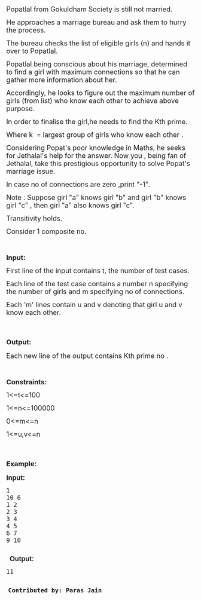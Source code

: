 <p><span style="font-size: large;"><br></span></p>
<div id="_mcePaste" style="position: absolute; left: -10000px; top: 0px; width: 1px; height: 1px; overflow: hidden;"><span style="font-size: large;">Popatlal from Gokuldham Society is still not married.</span></div>
<div id="_mcePaste" style="position: absolute; left: -10000px; top: 0px; width: 1px; height: 1px; overflow: hidden;"><span style="font-size: large;">He approaches a marriage bureau and ask them to hurry the process.</span></div>
<div id="_mcePaste" style="position: absolute; left: -10000px; top: 0px; width: 1px; height: 1px; overflow: hidden;"><span style="font-size: large;">The bureau checks the list of eligible girls (n) and hands it over to Popatlal.</span></div>
<div id="_mcePaste" style="position: absolute; left: -10000px; top: 0px; width: 1px; height: 1px; overflow: hidden;"><span style="font-size: large;">Popatlal being conscious about his marriage, determined to find a girl with maximum connections so that he can gather more information about her.</span></div>
<div id="_mcePaste" style="position: absolute; left: -10000px; top: 0px; width: 1px; height: 1px; overflow: hidden;"><span style="font-size: large;">Accordingly, he looks to figure out the maximum number of girls (from list) who know each other to achieve above purpose.</span></div>
<div id="_mcePaste" style="position: absolute; left: -10000px; top: 0px; width: 1px; height: 1px; overflow: hidden;"><span style="font-size: large;">In order to finalise the girl,he needs to find the Kth prime.</span></div>
<div id="_mcePaste" style="position: absolute; left: -10000px; top: 0px; width: 1px; height: 1px; overflow: hidden;"><span style="font-size: large;">Where k&nbsp; = largest group of girls who know each other .</span></div>
<div id="_mcePaste" style="position: absolute; left: -10000px; top: 0px; width: 1px; height: 1px; overflow: hidden;"><span style="font-size: large;">Considering Popat's poor knowledge in Maths, he seeks for Jethalal's help for the answer. Now you , being fan of Jethalal, take this prestigious opportunity to solve Popat's marriage issue.</span></div>
<div id="_mcePaste" style="position: absolute; left: -10000px; top: 0px; width: 1px; height: 1px; overflow: hidden;"><span style="font-size: large;">In case no of connections are zero ,print "-1".</span></div>
<div id="_mcePaste" style="position: absolute; left: -10000px; top: 0px; width: 1px; height: 1px; overflow: hidden;"><span style="font-size: large;">Note : Suppose girl "a" knows girl "b" and girl "b" knows girl "c" , then girl "a" also knows girl "c".</span></div>
<div id="_mcePaste" style="position: absolute; left: -10000px; top: 0px; width: 1px; height: 1px; overflow: hidden;"><span style="font-size: large;">Transitivity holds.</span></div>
<div id="_mcePaste" style="position: absolute; left: -10000px; top: 0px; width: 1px; height: 1px; overflow: hidden;"><span style="font-size: large;">Consider 1 composite no.</span></div>
<p><span style="font-size: large;">Popatlal from Gokuldham Society is still not married.</span></p>
<p><span style="font-size: large;">He approaches a marriage bureau and ask them to hurry the process.</span></p>
<p><span style="font-size: large;">The bureau checks the list of eligible girls (n) and hands it over to Popatlal.</span></p>
<p><span style="font-size: large;">Popatlal being conscious about his marriage, determined to find a girl with maximum connections so that he can gather more information about her.</span></p>
<p><span style="font-size: large;">Accordingly, he looks to figure out the maximum number of girls (from list) who know each other to achieve above purpose.</span></p>
<p><span style="font-size: large;">In order to finalise the girl,he needs to find the Kth prime.</span></p>
<p><span style="font-size: large;">Where k&nbsp; = largest group of girls who know each other .</span></p>
<p><span style="font-size: large;">Considering Popat's poor knowledge in Maths, he seeks for Jethalal's help for the answer. Now you , being fan of Jethalal, take this prestigious opportunity to solve Popat's marriage issue.</span></p>
<p><span style="font-size: large;">In case no of connections are zero ,print "-1".</span></p>
<p><span style="font-size: large;">Note : Suppose girl "a" knows girl "b" and girl "b" knows girl "c" , then girl "a" also knows girl "c".</span></p>
<p><span style="font-size: large;">Transitivity holds.</span></p>
<p><span style="font-size: large;">Consider 1 composite no.</span></p>
<p><span style="font-size: large;"><br></span></p>
<p><span style="font-size: 1.17em;"><strong><span style="font-size: large;"><strong>Input:</strong></span></strong></span></p>
<p><span style="font-size: large;">First line of the input contains t, the number of test cases.</span></p>
<p><span style="font-size: large;">Each line of the test case contains a number n specifying the number of girls and m specifying no of connections.</span></p>
<p><span style="font-size: large;">Each 'm' lines contain u and v denoting that girl u and v know each other.</span></p>
<p><span style="font-size: large;"><br></span></p>
<h3><span style="font-size: large;">Output:</span></h3>
<p><span style="font-size: large;">Each new line of the output contains Kth prime no .</span></p>
<p><strong><span style="font-size: large;"><br></span></strong></p>
<p><span style="font-size: large;"><strong><span style="font-size: large;">Constraints:</span></strong></span></p>
<p><span style="font-size: large;">1&lt;=t&lt;=100</span></p>
<p><span style="font-size: large;">1&lt;=n&lt;=100000</span></p>
<p><span style="font-size: large;">0&lt;=m&lt;=n</span></p>
<p><span style="font-size: large;">1&lt;=u,v&lt;=n</span></p>
<p><span style="font-size: large;"><strong><br></strong></span></p>
<h3><span style="font-size: large;">Example:</span></h3>
<pre><span style="font-family: arial, helvetica, sans-serif;"><span style="font-size: large;"><strong>Input:</strong>
</span><pre style="word-wrap: break-word; white-space: pre-wrap;"><span style="font-size: large;">1
10 6
1 2
2 3
3 4
4 5
6 7
9 10</span></pre>
<span style="font-family: arial, helvetica, sans-serif;"> </span><span style="font-size: large;"> <strong>Output:</strong> </span><span style="font-family: arial, helvetica, sans-serif;"> </span>
<pre style="word-wrap: break-word; white-space: pre-wrap;"><span style="font-size: large;">11</span></pre>
<strong><span style="font-size: large;"> </span></strong></span><strong><span style="font-size: large;">Contributed by: Paras Jain</span></strong></pre>